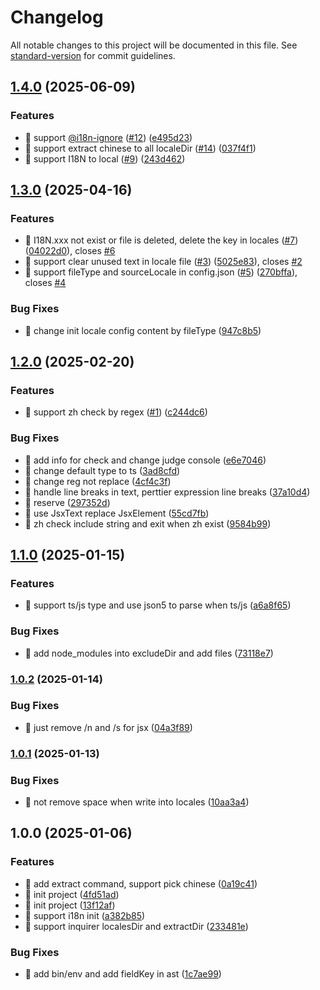 # Changelog

All notable changes to this project will be documented in this file. See [standard-version](https://github.com/conventional-changelog/standard-version) for commit guidelines.

## [1.4.0](https://github.com/LuckyFBB/i18n-extract/compare/v1.3.0...v1.4.0) (2025-06-09)


### Features

* 🎸 support [@i18n-ignore](https://github.com/i18n-ignore) ([#12](https://github.com/LuckyFBB/i18n-extract/issues/12)) ([e495d23](https://github.com/LuckyFBB/i18n-extract/commit/e495d23c75504c686fa49bf6a97e47506aac7e27))
* 🎸 support extract chinese to all localeDir ([#14](https://github.com/LuckyFBB/i18n-extract/issues/14)) ([037f4f1](https://github.com/LuckyFBB/i18n-extract/commit/037f4f156ec21c583c50d417acac3ac45c259cd7))
* 🎸 support I18N to local ([#9](https://github.com/LuckyFBB/i18n-extract/issues/9)) ([243d462](https://github.com/LuckyFBB/i18n-extract/commit/243d4624c207f91bc1cb673836dad4968280c9bd))

## [1.3.0](https://github.com/LuckyFBB/i18n-extract/compare/v1.2.0...v1.3.0) (2025-04-16)


### Features

* 🎸 I18N.xxx not exist or file is deleted, delete the key in locales ([#7](https://github.com/LuckyFBB/i18n-extract/issues/7)) ([04022d0](https://github.com/LuckyFBB/i18n-extract/commit/04022d067da8665bd73f152d53b9a864daadefee)), closes [#6](https://github.com/LuckyFBB/i18n-extract/issues/6)
* 🎸 support clear unused text in locale file ([#3](https://github.com/LuckyFBB/i18n-extract/issues/3)) ([5025e83](https://github.com/LuckyFBB/i18n-extract/commit/5025e831ae7888b006c01892526d466af5e3b2bd)), closes [#2](https://github.com/LuckyFBB/i18n-extract/issues/2)
* 🎸 support fileType and sourceLocale in config.json ([#5](https://github.com/LuckyFBB/i18n-extract/issues/5)) ([270bffa](https://github.com/LuckyFBB/i18n-extract/commit/270bffaf36d3819f38a0c9e8b7e2e1723f123707)), closes [#4](https://github.com/LuckyFBB/i18n-extract/issues/4)


### Bug Fixes

* 🐛 change init locale config content by fileType ([947c8b5](https://github.com/LuckyFBB/i18n-extract/commit/947c8b53ef9cb8e41fe295aba41f3976833ef113))

## [1.2.0](https://github.com/LuckyFBB/i18n-extract/compare/v1.1.0...v1.2.0) (2025-02-20)


### Features

* 🎸 support zh check by regex ([#1](https://github.com/LuckyFBB/i18n-extract/issues/1)) ([c244dc6](https://github.com/LuckyFBB/i18n-extract/commit/c244dc6b359af70cbd6046e3df091778c8369edf))


### Bug Fixes

* 🐛 add info for check and change judge console ([e6e7046](https://github.com/LuckyFBB/i18n-extract/commit/e6e704604a91a39b150d399c62094c917700079c))
* 🐛 change default type to ts ([3ad8cfd](https://github.com/LuckyFBB/i18n-extract/commit/3ad8cfdc3469b2f713a60c1957b13f67e782bdaa))
* 🐛 change reg not replace ([4cf4c3f](https://github.com/LuckyFBB/i18n-extract/commit/4cf4c3f5e9bbd03c1f530966bc54406d72eaaebb))
* 🐛 handle line breaks in text, perttier expression line breaks ([37a10d4](https://github.com/LuckyFBB/i18n-extract/commit/37a10d4496ffffce6252286541a47091db02d31d))
* 🐛 reserve ([297352d](https://github.com/LuckyFBB/i18n-extract/commit/297352dd194761f0ef776313a65ff7e5759eaf94))
* 🐛 use JsxText replace JsxElement ([55cd7fb](https://github.com/LuckyFBB/i18n-extract/commit/55cd7fb4a514959ecea5b0a118941c86a82ee53d))
* 🐛 zh check include string and exit when zh exist ([9584b99](https://github.com/LuckyFBB/i18n-extract/commit/9584b9966bed11c76139432f5c3185a857a75074))

## [1.1.0](https://github.com/LuckyFBB/i18n-extract/compare/v1.0.2...v1.1.0) (2025-01-15)


### Features

* 🎸 support ts/js type and use json5 to parse when ts/js ([a6a8f65](https://github.com/LuckyFBB/i18n-extract/commit/a6a8f65f12f6f277bf6d5e7b7d11d80b5bdafca9))


### Bug Fixes

* 🐛 add node_modules into excludeDir and add files ([73118e7](https://github.com/LuckyFBB/i18n-extract/commit/73118e72924417a626fcdc684c33559b856e85c5))

### [1.0.2](https://github.com/LuckyFBB/i18n-extract/compare/v1.0.1...v1.0.2) (2025-01-14)


### Bug Fixes

* 🐛 just remove /n and /s for jsx ([04a3f89](https://github.com/LuckyFBB/i18n-extract/commit/04a3f89165e366b8affe466784f872546baf46b7))

### [1.0.1](https://github.com/LuckyFBB/i18n-extract/compare/v1.0.0...v1.0.1) (2025-01-13)


### Bug Fixes

* 🐛 not remove space when write into locales ([10aa3a4](https://github.com/LuckyFBB/i18n-extract/commit/10aa3a4dc040fa4304e43606cb8a523277d5bdfb))

## 1.0.0 (2025-01-06)


### Features

* 🎸 add extract command, support pick chinese ([0a19c41](https://github.com/LuckyFBB/i18n-extract/commit/0a19c4195c353870d19b14d61b7b1b6bf0fc3eb0))
* 🎸 init project ([4fd51ad](https://github.com/LuckyFBB/i18n-extract/commit/4fd51ad71085044e5e5efdfd4d23ac469f09d50f))
* 🎸 init project ([13f12af](https://github.com/LuckyFBB/i18n-extract/commit/13f12af2fa89827cc6c3b80469a4b42f311cb0ae))
* 🎸 support i18n init ([a382b85](https://github.com/LuckyFBB/i18n-extract/commit/a382b85d056702a5e4b28c1dc4f43b83c900b61d))
* 🎸 support inquirer localesDir and extractDir ([233481e](https://github.com/LuckyFBB/i18n-extract/commit/233481eb001af99377b69700b97201c8fdcb91e8))


### Bug Fixes

* 🐛 add bin/env and add fieldKey in ast ([1c7ae99](https://github.com/LuckyFBB/i18n-extract/commit/1c7ae99e88a06251cf0b5f4cadf4f3b74efbbd24))
